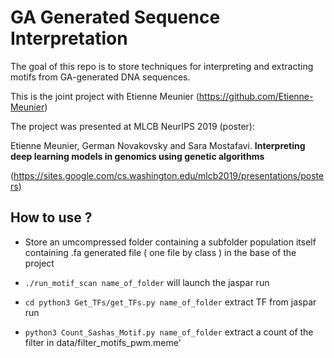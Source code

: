 # GA Generated Sequence Interpretation

The goal of this repo is to store techniques for interpreting and extracting motifs from GA-generated DNA sequences.

This is the joint project with Etienne Meunier (https://github.com/Etienne-Meunier)

The project was presented at MLCB NeurIPS 2019 (poster):

Etienne Meunier, German Novakovsky and Sara Mostafavi. **Interpreting deep learning models in genomics using genetic algorithms**

(https://sites.google.com/cs.washington.edu/mlcb2019/presentations/posters)

## How to use ? 

- Store an umcompressed folder containing a subfolder population itself containing .fa generated file ( one file by class ) in the base of the project 

- ``./run_motif_scan name_of_folder``  will launch the jaspar run 

- ``cd python3 Get_TFs/get_TFs.py name_of_folder`` extract TF from jaspar run

- ``python3 Count_Sashas_Motif.py name_of_folder`` extract a count of the filter in data/filter_motifs_pwm.meme'
